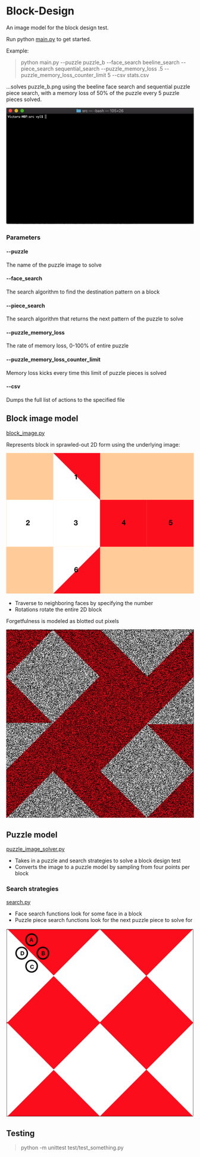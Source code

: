 # Block-Design

An image model for the block design test.

Run python [main.py](https://github.com/v-y-l/Block-Design/blob/main/src/main.py) to get started.

Example:

> python main.py --puzzle puzzle_b --face_search beeline_search --piece_search sequential_search
> --puzzle_memory_loss .5 --puzzle_memory_loss_counter_limit 5 --csv stats.csv

...solves puzzle_b.png using the beeline face search and sequential puzzle piece search, with a memory loss of 50% of the puzzle every 5 puzzle pieces solved.

![Demo gif](https://github.com/v-y-l/Block-Design/blob/main/assets/cli_demo.gif)

### Parameters

#### --puzzle
The name of the puzzle image to solve

#### --face_search
The search algorithm to find the destination pattern on a block

#### --piece_search
The search algorithm that returns the next pattern of the puzzle to solve

#### --puzzle_memory_loss
The rate of memory loss, 0-100% of entire puzzle

#### --puzzle_memory_loss_counter_limit
Memory loss kicks every time this limit of puzzle pieces is solved

#### --csv
Dumps the full list of actions to the specified file

## Block image model

[block_image.py](https://github.com/v-y-l/Block-Design/blob/main/src/block_image.py)

Represents block in sprawled-out 2D form using the underlying image:

![2D block](https://github.com/v-y-l/Block-Design/blob/main/assets/labeled_block.png)

* Traverse to neighboring faces by specifying the number
* Rotations rotate the entire 2D block

Forgetfulness is modeled as blotted out pixels

![50% forgetfulness](https://github.com/v-y-l/Block-Design/blob/main/assets/50_percent_forgotten_puzzle.png)

## Puzzle model

[puzzle_image_solver.py](https://github.com/v-y-l/Block-Design/blob/main/src/puzzle_image_solver.py)

* Takes in a puzzle and search strategies to solve a block design test
* Converts the image to a puzzle model by sampling from four points per block

### Search strategies

[search.py](https://github.com/v-y-l/Block-Design/blob/main/src/search.py)

* Face search functions look for some face in a block
* Puzzle piece search functions look for the next puzzle piece to solve for

![Sampled points](https://github.com/v-y-l/Block-Design/blob/main/assets/puzzle_image_marks.png)

## Testing

> python -m unittest test/test_something.py
